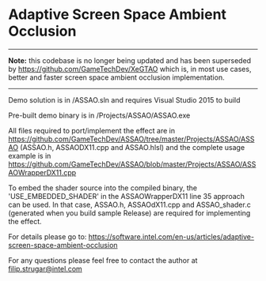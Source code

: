 # Adaptive Screen Space Ambient Occlusion

---
**Note:** this codebase is no longer being updated and has been superseded by https://github.com/GameTechDev/XeGTAO which is, in most use cases, better and faster screen space ambient occlusion implementation.

---


Demo solution is in /ASSAO.sln and requires Visual Studio 2015 to build

Pre-built demo binary is in /Projects/ASSAO/ASSAO.exe

All files required to port/implement the effect are in https://github.com/GameTechDev/ASSAO/tree/master/Projects/ASSAO/ASSAO (ASSAO.h, ASSAODX11.cpp and ASSAO.hlsl) and the complete usage example is in https://github.com/GameTechDev/ASSAO/blob/master/Projects/ASSAO/ASSAOWrapperDX11.cpp

To embed the shader source into the compiled binary, the 'USE_EMBEDDED_SHADER' in the ASSAOWrapperDX11 line 35 approach can be used. In that case, ASSAO.h, ASSAOdX11.cpp and ASSAO_shader.c (generated when you build sample Release) are required for implementing the effect.

For details please go to: https://software.intel.com/en-us/articles/adaptive-screen-space-ambient-occlusion

For any questions please feel free to contact the author at filip.strugar@intel.com
